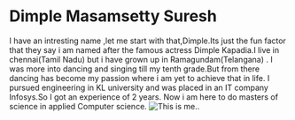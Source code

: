 # Dimple Masamsetty Suresh

I have an intresting name ,let me start with that,Dimple.Its just the fun factor that they say i am named after the famous actress Dimple Kapadia.I live in chennai(Tamil Nadu) but i have grown up in Ramagundam(Telangana) . I was more into dancing and singing till my tenth grade.But from there dancing has become my passion where i am yet to achieve that in life. I pursued engineering in KL university and was placed in an IT company Infosys.So I got an experience of 2 years. Now i am here to do masters of science in applied Computer science.
![This is me..](Image.png)